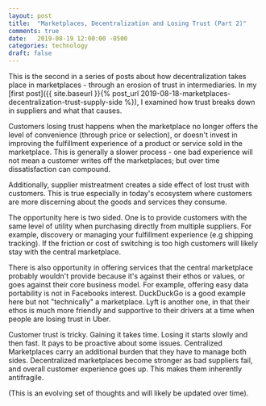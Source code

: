 ```yaml
---
layout: post
title:  "Marketplaces, Decentralization and Losing Trust (Part 2)"
comments: true
date:   2019-08-19 12:00:00 -0500
categories: technology
draft: false
---
```


This is the second in a series of posts about how decentralization takes place in marketplaces - through an erosion of trust in intermediaries. In my [first post]({{ site.baseurl }}{% post_url 2019-08-18-marketplaces-decentralization-trust-supply-side %}), I examined how trust breaks down in suppliers and what that causes.

Customers losing trust happens when the marketplace no longer offers the level of convenience (through price or selection), or doesn't invest in improving the fulfillment experience of a product or service sold in the marketplace. This is generally a slower process - one bad experience will not mean a customer writes off the marketplaces; but over time dissatisfaction can compound.

Additionally, supplier mistreatment creates a side effect of lost trust with customers. This is true especially in today's ecosystem where customers are more discerning about the goods and services they consume. 

The opportunity here is two sided. One is to provide customers with the same level of utility  when purchasing directly from multiple suppliers.  For example, discovery or managing your fulfillment  experience (e.g shipping tracking). If the friction or cost of switching is too high customers will likely stay with the central marketplace. 

There is also opportunity in offering services that the central marketplace probably wouldn't provide because it's against their ethos or values, or goes against their core business model. For example, offering easy data portability is not in Facebooks interest. DuckDuckGo is a good example here but not "technically" a marketplace. Lyft is another one, in that their ethos is much more friendly and supportive to their drivers at a time when people are losing trust in Uber. 

Customer trust is tricky. Gaining it takes time. Losing it starts slowly and then fast. It pays to be proactive about some issues. Centralized Marketplaces carry an additional burden that they have to manage both sides. Decentralized marketplaces become stronger as bad suppliers fail, and overall customer experience goes up. This makes them inherently antifragile. 

(This is an evolving set of thoughts and will likely be updated over time). 